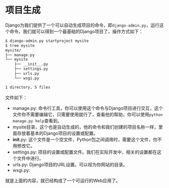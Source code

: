 项目生成
====

Django为我们提供了一个可以自动生成项目的命令，即`django-admin.py`，运行这个命令，我们就可以得到一个最基础的Django项目了，操作方式如下：

```bash
$ django-admin.py startproject mysite
$ tree mysite
mysite/
├── manage.py
└── mysite
    ├── __init__.py
    ├── settings.py
    ├── urls.py
    └── wsgi.py

1 directory, 5 files
```

文件如下：

- manage.py: 命令行工具，你可以使用这个命令与Django项目进行交互，这个文件你不需要编辑它，只需要使用就行了，查看他的帮助，你可以使用`python manage.py help`查看到。
- mysite目录，这个也是自动生成的，他的命令和我们创建的项目名称一样，里面存放着基本的Django项目的设置或配置。
- __init__.py: 这个文件是一个空文件，Python包之间调用时，需要这个文件，你不用修改它。
- settings.py: 项目的设置或配置文件。我们在实际开发中，相关的设置都在这个文件中进行。
- urls.py: Django项目的URL设置。可以视为你网站的目录。
- wsgi.py:

就是上面的内容，就已经构成了一个可运行的Web应用了。






